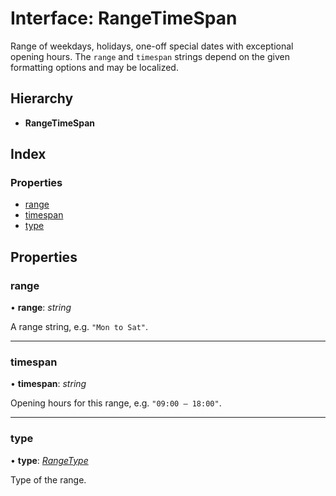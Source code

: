 
# Interface: RangeTimeSpan

Range of weekdays, holidays, one-off special dates with exceptional opening hours.
The `range` and `timespan` strings depend on the given formatting options and may be localized.

## Hierarchy

* **RangeTimeSpan**

## Index

### Properties

* [range](_types_.rangetimespan.md#range)
* [timespan](_types_.rangetimespan.md#timespan)
* [type](_types_.rangetimespan.md#type)

## Properties

###  range

• **range**: *string*

A range string, e.g. `"Mon to Sat"`.

___

###  timespan

• **timespan**: *string*

Opening hours for this range, e.g. `"09:00 – 18:00"`.

___

###  type

• **type**: *[RangeType](../enums/_types_.rangetype.md)*

Type of the range.

